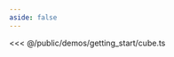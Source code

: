 ```yaml
---
aside: false
---
```

<Demo src="/demos/getting_start/cube.ts" :code="false" :height="700"></Demo>

<<< @/public/demos/getting_start/cube.ts